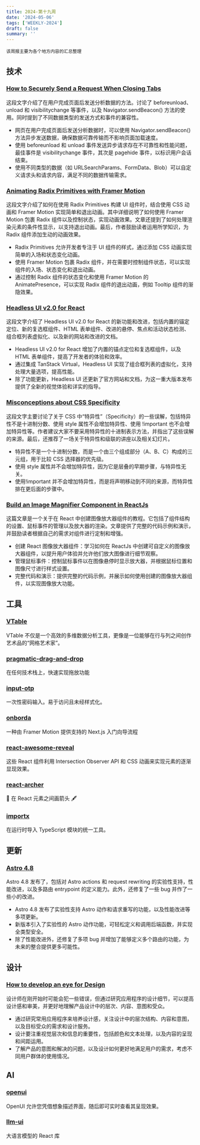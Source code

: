```yaml
---
title: 2024-第十九周
date: '2024-05-06'
tags: ['WEEKLY-2024']
draft: false
summary: ''
---
```


`该周报主要为各个地方内容的汇总整理`

<TOCInlineWithSticky toc={props.toc} />

## 技术

### [How to Securely Send a Request When Closing Tabs](https://webdeveloper.beehiiv.com/p/securely-send-request-closing-tabs)

这段文字介绍了在用户完成页面后发送分析数据的方法。讨论了 beforeunload、unload 和 visibilitychange 等事件，以及 Navigator.sendBeacon() 方法的使用。同时提到了不同数据类型的发送方式和事件的兼容性。

- 网页在用户完成页面后发送分析数据时，可以使用 Navigator.sendBeacon() 方法异步发送数据，确保数据可靠传输而不影响页面加载速度。
- 使用 beforeunload 和 unload 事件发送异步请求存在不可靠性和性能问题，最佳事件是 visibilitychange 事件，其次是 pagehide 事件，以标识用户会话结束。
- 使用不同类型的数据（如 URLSearchParams、FormData、Blob）可以自定义请求头和请求内容，满足不同的数据传输需求。


### [Animating Radix Primitives with Framer Motion](https://sinja.io/blog/animating-radix-primitives-with-framer-motion)

这段文字介绍了如何在使用 Radix Primitives 构建 UI 组件时，结合使用 CSS 动画和 Framer Motion 实现简单和退出动画。其中详细说明了如何使用 Framer Motion 包裹 Radix 组件以及控制状态，实现动画效果。文章还提到了如何处理渲染元素的条件性显示，以支持退出动画。最后，作者鼓励读者运用所学知识，为 Radix 组件添加生动的动画效果。

- Radix Primitives 允许开发者专注于 UI 组件的样式，通过添加 CSS 动画实现简单的入场和状态变化动画。
- 使用 Framer Motion 包裹 Radix 组件，并在需要时控制组件状态，可以实现组件的入场、状态变化和退出动画。
- 通过控制 Radix 组件的状态变化和使用 Framer Motion 的 AnimatePresence，可以实现 Radix 组件的退出动画，例如 Tooltip 组件的渐隐效果。


### [Headless UI v2.0 for React](https://tailwindcss.com/blog/headless-ui-v2)

这段文字介绍了 Headless UI v2.0 for React 的新功能和改进，包括内置的锚定定位、新的复选框组件、HTML 表单组件、改进的悬停、焦点和活动状态检测、组合框列表虚拟化、以及新的网站和改进的文档。

- Headless UI v2.0 for React 增加了内置的锚点定位和复选框组件，以及 HTML 表单组件，提高了开发者的体验和效率。
- 通过集成 TanStack Virtual，Headless UI 实现了组合框列表的虚拟化，支持处理大量选项，提高性能。
- 除了功能更新，Headless UI 还更新了官方网站和文档，为这一重大版本发布提供了全新的视觉体验和详实的指导。

### [Misconceptions about CSS Specificity](https://www.bram.us/2024/05/05/misconceptions-about-css-specificity/)

这段文字主要讨论了关于 CSS 中“特异性”（Specificity）的一些误解，包括特异性不是十进制分数、使用 style 属性不会增加特异性、使用 !important 也不会增加特异性等。作者建议大家不要采用特异性的十进制表示方法，并指出了这些误解的来源。最后，还推荐了一场关于特异性和级联的讲座以及相关幻灯片。

- 特异性不是一个十进制分数，而是一个由三个组成部分（A、B、C）构成的三元组，用于比较 CSS 选择器的优先级。
- 使用 style 属性并不会增加特异性，因为它是层叠的早期步骤，与特异性无关。
- 使用!important 并不会增加特异性，而是将声明移动到不同的来源，而特异性排在更后面的步骤中。

### [Build an Image Magnifier Component in ReactJs](https://dev.to/margishpatel/build-an-image-magnifier-component-in-reactjs-2hc5)

这篇文章是一个关于在 React 中创建图像放大器组件的教程。它包括了组件结构的设置、鼠标事件的管理以及放大器的渲染。文章提供了完整的代码示例和演示，并鼓励读者根据自己的需求对组件进行定制和增强。

- 创建 React 图像放大器组件：学习如何在 ReactJs 中创建可自定义的图像放大器组件，以提升用户体验并允许他们放大图像进行细节观察。
- 管理鼠标事件：控制鼠标事件以在图像悬停时显示放大器，并根据鼠标位置和图像尺寸进行样式设置。
- 完整代码和演示：提供完整的代码示例，并展示如何使用创建的图像放大器组件，以实现图像放大功能。

## 工具

### [VTable](https://github.com/VisActor/VTable)

VTable 不仅是一个高效的多维数据分析工具，更像是一位能够在行与列之间创作艺术品的“网格艺术家”。

### [pragmatic-drag-and-drop](https://github.com/atlassian/pragmatic-drag-and-drop)

在任何技术栈上，快速实现拖放功能

### [input-otp](https://github.com/guilhermerodz/input-otp)

一次性密码输入。易于访问且未经样式化。

### [onborda](https://github.com/uixmat/onborda)

一种由 Framer Motion 提供支持的 Next.js 入门向导流程

### [react-awesome-reveal](https://github.com/morellodev/react-awesome-reveal)

这些 React 组件利用 Intersection Observer API 和 CSS 动画来实现元素的逐渐显现效果。

### [react-archer](https://github.com/pierpo/react-archer)

🏹 在 React 元素之间画箭头 🖋

### [importx](https://github.com/antfu/importx)

在运行时导入 TypeScript 模块的统一工具。

## 更新

### [Astro 4.8](https://astro.build/blog/astro-480/)

Astro 4.8 发布了，包括对 Astro actions 和 request rewriting 的实验性支持，性能改进，以及多路由 entrypoint 的定义能力。此外，还修复了一些 bug 并作了一些小的改进。

- Astro 4.8 发布了实验性支持 Astro 动作和请求重写的功能，以及性能改进等多项更新。
- 新版本引入了实验性的 Astro 动作功能，可轻松定义和调用后端函数，并实现全类型安全。
- 除了性能改进外，还修复了多项 bug 并增加了能够定义多个路由的功能，为未来的整合提供更多可能性。

## 设计

### [How to develop an eye for Design](https://uxdesign.cc/how-to-develop-an-eye-for-design-c5a4c64bb26c)

设计师在刚开始时可能会犯一些错误，但通过研究应用程序的设计细节，可以提高设计感和审美，并更好地理解产品设计中的层次、内容、意图和受众。

- 通过研究常用应用程序来培养设计感，关注设计中的层次结构、内容和意图，以及目标受众的需求和设计服务。
- 设计要注重视觉层次和信息的重要性，包括颜色和文本处理，以及内容的呈现和间距运用。
- 了解产品的意图和解决的问题，以及设计如何更好地满足用户的需求，考虑不同用户群体的使用情况。

## AI

### [openui](https://github.com/wandb/openui)

OpenUI 允许您凭借想象描述界面，随后即可实时查看其呈现效果。

### [llm-ui](https://github.com/llm-ui-kit/llm-ui)

大语言模型的 React 库